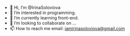 - 👋 Hi, I’m @IrinaSoloviova
- 👀 I’m interested in programming.
- 🌱 I’m currently learning front-end.
- 💞️ I’m looking to collaborate on ...
- 📫 How to reach me email: iamirinasoloviova@gmail.com

<!---
IrinaSoloviova/IrinaSoloviova is a ✨ special ✨ repository because its `README.md` (this file) appears on your GitHub profile.
You can click the Preview link to take a look at your changes.
--->
